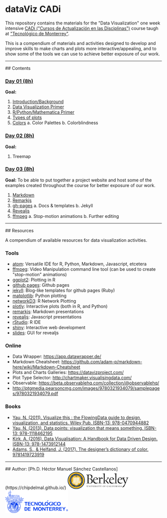 # dataViz CADi

This repository contains the materials for the "Data Visualization" one week intensive [CADi ("Cursos de Actualización en las Disciplinas")](http://sitios.itesm.mx/va/capacitacion/1_2.html) course taugh at ["Tecnológico de Monterrey"](https://tec.mx/es).

This is a compendium of materials and activities designed to develop and improve skills to make charts and plots more interactive/appealing, and to show some of the tools we can use to achieve better exposure of our work.

<hr>
## Contents

### [Day 01 (8h)](https://github.com/Chipdelmal/dataViz_CADi/tree/master/Day01)

<b>Goal:</b>

1. [Introduction/Background]()
2. [Data Visualization Primer]()
3. [R/Python/Mathematica Primer]()
4. [Types of plots]()
5. [Colors]()
  a. Color Palettes
  b. Colorblindness

### [Day 02 (8h)](https://github.com/Chipdelmal/dataViz_CADi/tree/master/Day02)

<b>Goal:</b>

1. Treemap

### [Day 03 (8h)](./Day03/Readme.md)

<b>Goal:</b> To be able to put together a project website and host some of the examples created throughout the course for better exposure of our work.

1. [Markdown](./Day03/markdown.md)
3. [Remarkjs](./Day03/remarkjs.md)
2. [gh-pages](./Day03/ghPages.md)
  a. Docs & templates
  b. Jekyll
4. [Revealjs](./Day03/revealjs.md)
5. [ffmpeg](./Day03/ggmpeg.md)
  a. Stop-motion animations
  b. Further editing

<hr>
## Resources

A compendium of available resources for data visualization activities.

### Tools

* [atom](https://atom.io/): Versatile IDE for R, Python, Markdown, Javascript, etcetera
* [ffmpeg](https://www.ffmpeg.org/): Video Manipulation command line tool (can be used to create "stop-motion" animations)
* [ggplot2](https://cran.r-project.org/web/packages/ggplot2/ggplot2.pdf): Plotting in R
* [github pages](https://pages.github.com/): Github pages
* [jekyll](https://jekyllrb.com/): Blog-like templates for github pages (Ruby)
* [matplotlib](https://matplotlib.org/): Python plotting
* [networkD3](https://christophergandrud.github.io/networkD3/): R Network Plotting
* [plotly](https://plot.ly/): Interactive plots (both in R, and Python)
* [remarkjs](https://github.com/gnab/remark): Markdown presentations
* [revealjs](https://revealjs.com/#/): Javascript presentations
* [rStudio](https://www.rstudio.com/): R IDE
* [shiny](http://shiny.rstudio.com/): Interactive web development
* [slides](https://slides.com/): GUI for revealjs


### Online

* Data Wrapper: https://app.datawrapper.de/
* Markdown Cheatsheet: https://github.com/adam-p/markdown-here/wiki/Markdown-Cheatsheet
* Plots and Charts Galleries: https://datavizproject.com/
* Plot Type Selector: http://chartmaker.visualisingdata.com/
* Observable: https://beta.observablehq.com/collection/@observablehq/
* http://ptgmedia.pearsoncmg.com/images/9780321934079/samplepages/9780321934079.pdf


### Books

* [Yau, N. (2011). Visualize this : the FlowingData guide to design, visualization, and statistics. Wiley Pub. ISBN-13: 978-0470944882](https://flowingdata.com/books/)
* [Yau, N. (2013). Data points: visualization that means something. ISBN-13: 978-1118462195](https://flowingdata.com/books/)
* [Kirk, A. (2016). Data Visualisation: A Handbook for Data Driven Design. ISBN-13: 978-1473912144](http://www.visualisingdata.com/book/)
* [Adams, S., & Helfand, J. (2017). The designer’s dictionary of color. 9781419723919](https://www.amazon.com/Designers-Dictionary-Color-Sean-Adams/dp/141972391X/ref=sr_1_1?ie=UTF8&qid=1540755233&sr=8-1&keywords=the+designers+dictionary+of+color)

<hr>
## Author: [Ph.D. Héctor Manuel Sánchez Castellanos](https://chipdelmal.github.io/)
<img src="./docs/media/berkeley.jpg" style="width:40%;"><img src="./docs/media/itesm.png" style="width:40%;">
